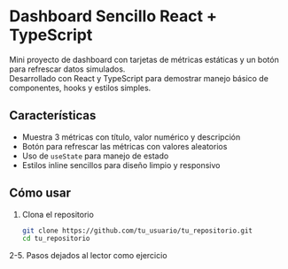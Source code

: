 # Dashboard Sencillo React + TypeScript

Mini proyecto de dashboard con tarjetas de métricas estáticas y un botón para refrescar datos simulados.  
Desarrollado con React y TypeScript para demostrar manejo básico de componentes, hooks y estilos simples.

## Características

- Muestra 3 métricas con título, valor numérico y descripción
- Botón para refrescar las métricas con valores aleatorios
- Uso de `useState` para manejo de estado
- Estilos inline sencillos para diseño limpio y responsivo

## Cómo usar

1. Clona el repositorio  
   ```bash
   git clone https://github.com/tu_usuario/tu_repositorio.git
   cd tu_repositorio

2-5. Pasos dejados al lector como ejercicio
